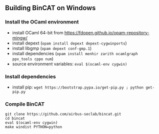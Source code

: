 ## Building BinCAT on Windows

### Install the OCaml environment

* install OCaml 64-bit from <https://fdopen.github.io/opam-repository-mingw/>
* install depext (`opam install depext depext-cygwinports`)
* install libgmp (`opam depext conf-gmp.1`)
* install dependencies (`opam install menhir zarith ocamlgraph ppx_tools cppo num`)
* source environment variables: `eval $(ocaml-env cygwin)`

### Install dependencies
* install pip: `wget https://bootstrap.pypa.io/get-pip.py ; python get-pip.py`

### Compile BinCAT

```
git clone https://github.com/airbus-seclab/bincat.git
cd bincat
eval $(ocaml-env cygwin)
make windist PYTHON=python
```
